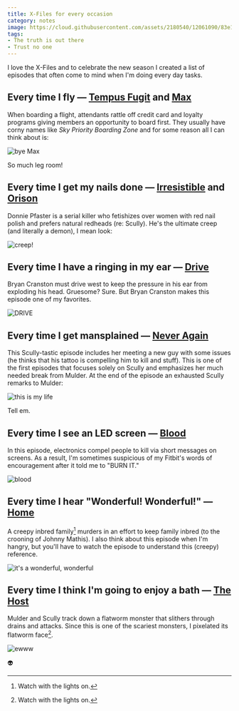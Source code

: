 ```yaml
---
title: X-Files for every occasion
category: notes
image: https://cloud.githubusercontent.com/assets/2180540/12061090/83e195aa-af4b-11e5-9e21-d8db1f363f69.jpg
tags:
- The truth is out there
- Trust no one
---
```


I love the X-Files and to celebrate the new season I created a list of episodes that often come to mind when I'm doing every day tasks.

## Every time I fly &mdash; [Tempus Fugit](https://en.wikipedia.org/wiki/Tempus_Fugit_(The_X-Files)) and [Max](https://en.wikipedia.org/wiki/Max_(The_X-Files))

When boarding a flight, attendants rattle off credit card and loyalty programs giving members an opportunity to board first. They usually have corny names like *Sky Priority Boarding Zone* and for some reason all I can think about is:

<div class="photos"><img src="https://cloud.githubusercontent.com/assets/2180540/12071629/24d68f5a-b083-11e5-9004-c0ed1231be06.png" alt="bye Max"></div>

So much leg room!

## Every time I get my nails done &mdash; [Irresistible](https://en.wikipedia.org/wiki/Irresistible_(The_X-Files)) and [Orison](https://en.wikipedia.org/wiki/Orison_(The_X-Files)) 

Donnie Pfaster is a serial killer who fetishizes over women with red nail polish and prefers natural redheads (re: Scully). He's the ultimate creep (and literally a demon), I mean look:

<div class="photos"><img src="https://cloud.githubusercontent.com/assets/2180540/12071627/24cb4c6c-b083-11e5-823f-187dfde2a815.png" alt="creep!"></div>

## Every time I have a ringing in my ear &mdash; [Drive](https://en.wikipedia.org/wiki/Drive_(The_X-Files))

Bryan Cranston must drive west to keep the pressure in his ear from exploding his head. Gruesome? Sure. But Bryan Cranston makes this episode one of my favorites.

<div class="photos"><img src="https://cloud.githubusercontent.com/assets/2180540/12071626/24cad19c-b083-11e5-9164-a3c4405dce67.png" alt="DRIVE"></div>

## Every time I get mansplained &mdash; [Never Again](https://en.wikipedia.org/wiki/Never_Again_(The_X-Files))

This Scully-tastic episode includes her meeting a new guy with some issues (he thinks that his tattoo is compelling him to kill and stuff). This is one of the first episodes that focuses solely on Scully and emphasizes her much needed break from Mulder. At the end of the episode an exhausted Scully remarks to Mulder:

<div class="photos"><img src="https://cloud.githubusercontent.com/assets/2180540/12074882/c357ce02-b13a-11e5-8f22-c35489af5c20.png" alt="this is my life"></div>

Tell em.

## Every time I see an LED screen &mdash; [Blood](https://en.wikipedia.org/wiki/Blood_(The_X-Files))

In this episode, electronics compel people to kill via short messages on screens. As a result, I'm sometimes suspicious of my Fitbit's words of encouragement after it told me to "BURN IT."

<div class="photos"><img src="https://cloud.githubusercontent.com/assets/2180540/12071625/24ca1fb8-b083-11e5-96b4-7fe2cf0aae15.png" alt="blood"></div>

## Every time I hear "Wonderful! Wonderful!" &mdash; [Home](https://en.wikipedia.org/wiki/Home_(The_X-Files))

A creepy inbred family[^1] murders in an effort to keep family inbred (to the crooning of Johnny Mathis). I also think about this episode when I'm hangry, but you'll have to watch the episode to understand this (creepy) reference.

<div class="photos"><img src="https://cloud.githubusercontent.com/assets/2180540/12071630/24d683b6-b083-11e5-8de9-c9a37504255a.png" alt="it's a wonderful, wonderful"></div>

## Every time I think I'm going to enjoy a bath &mdash; [The Host](https://en.wikipedia.org/wiki/The_Host_(The_X-Files))

Mulder and Scully track down a flatworm monster that slithers through drains and attacks. Since this is one of the scariest monsters, I pixelated its flatworm face[^1].

<div class="photos"><img src="https://cloud.githubusercontent.com/assets/2180540/12071624/24c9ad6c-b083-11e5-9d49-c08461624a18.png" alt="ewww"></div>

:alien:

[^1]: Watch with the lights on.